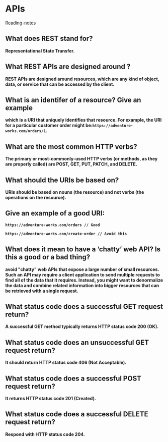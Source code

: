 # APIs

[Reading-notes](https://odehyazan.github.io/reading-notes/)

## What does REST stand for?

**Representational State Transfer.**

## What REST APIs are designed around ?

**REST APIs are designed around resources, which are any kind of object, data, or service that can be accessed by the client.**

## What is an identifer of a resource? Give an example

**which is a URI that uniquely identifies that resource. For example, the URI for a particular customer order might be:`https://adventure-works.com/orders/1`.**

## What are the most common HTTP verbs?

**The primary or most-commonly-used HTTP verbs (or methods, as they are properly called) are POST, GET, PUT, PATCH, and DELETE.**

## What should the URIs be based on?

**URIs should be based on nouns (the resource) and not verbs (the operations on the resource).**

## Give an example of a good URI:

**`https://adventure-works.com/orders // Good`**

**`https://adventure-works.com/create-order // Avoid this`**

## What does it mean to have a ‘chatty’ web API? Is this a good or a bad thing?

**avoid "chatty" web APIs that expose a large number of small resources. Such an API may require a client application to send multiple requests to find all of the data that it requires. Instead, you might want to denormalize the data and combine related information into bigger resources that can be retrieved with a single request.**

## What status code does a successful GET request return?

**A successful GET method typically returns HTTP status code 200 (OK).**

## What status code does an unsuccessful GET request return?

**It should return HTTP status code 406 (Not Acceptable).**

## What status code does a successful POST request return?

**It returns HTTP status code 201 (Created).**

## What status code does a successful DELETE request return?

**Respond with HTTP status code 204.**
